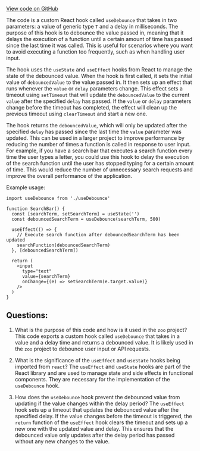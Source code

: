 [View code on GitHub](zoo-labs/zoo/blob/master/core/src/hooks/useDebounce.ts)

The code is a custom React hook called `useDebounce` that takes in two parameters: a value of generic type `T` and a delay in milliseconds. The purpose of this hook is to debounce the value passed in, meaning that it delays the execution of a function until a certain amount of time has passed since the last time it was called. This is useful for scenarios where you want to avoid executing a function too frequently, such as when handling user input.

The hook uses the `useState` and `useEffect` hooks from React to manage the state of the debounced value. When the hook is first called, it sets the initial value of `debouncedValue` to the value passed in. It then sets up an effect that runs whenever the `value` or `delay` parameters change. This effect sets a timeout using `setTimeout` that will update the `debouncedValue` to the current `value` after the specified `delay` has passed. If the `value` or `delay` parameters change before the timeout has completed, the effect will clean up the previous timeout using `clearTimeout` and start a new one.

The hook returns the `debouncedValue`, which will only be updated after the specified `delay` has passed since the last time the `value` parameter was updated. This can be used in a larger project to improve performance by reducing the number of times a function is called in response to user input. For example, if you have a search bar that executes a search function every time the user types a letter, you could use this hook to delay the execution of the search function until the user has stopped typing for a certain amount of time. This would reduce the number of unnecessary search requests and improve the overall performance of the application. 

Example usage:

```
import useDebounce from './useDebounce'

function SearchBar() {
  const [searchTerm, setSearchTerm] = useState('')
  const debouncedSearchTerm = useDebounce(searchTerm, 500)

  useEffect(() => {
    // Execute search function after debouncedSearchTerm has been updated
    searchFunction(debouncedSearchTerm)
  }, [debouncedSearchTerm])

  return (
    <input
      type="text"
      value={searchTerm}
      onChange={(e) => setSearchTerm(e.target.value)}
    />
  )
}
```
## Questions: 
 1. What is the purpose of this code and how is it used in the `zoo` project?
   This code exports a custom hook called `useDebounce` that takes in a value and a delay time and returns a debounced value. It is likely used in the `zoo` project to debounce user input or API requests.

2. What is the significance of the `useEffect` and `useState` hooks being imported from `react`?
   The `useEffect` and `useState` hooks are part of the React library and are used to manage state and side effects in functional components. They are necessary for the implementation of the `useDebounce` hook.

3. How does the `useDebounce` hook prevent the debounced value from updating if the value changes within the delay period?
   The `useEffect` hook sets up a timeout that updates the debounced value after the specified delay. If the value changes before the timeout is triggered, the `return` function of the `useEffect` hook clears the timeout and sets up a new one with the updated value and delay. This ensures that the debounced value only updates after the delay period has passed without any new changes to the value.